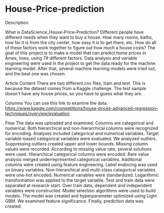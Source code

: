 # House-Price-prediction

Description

What is DataScience_House-Price-Prediction?
Different people have different needs when they want to buy a house. How many rooms, baths, how far it is from the city center, how easy it is to get there, etc. How do all of these factors work together to figure out how much a house costs? The goal of this project is to make a model that can predict home prices in Ames, Iowa, using 79 different factors. Data analysis and variable engineering were used in the project to get the data ready for the machine learning model. After that, several machine learning models were tried out, and the best one was chosen.

Article Content
There are two different.csv files, train and test. This is because the dataset comes from a Kaggle challenge. The test sample doesn't have any house prices, so you have to guess what they are.

Columns
You can use this link to examine the data. https://www.kaggle.com/competitions/house-prices-advanced-regression-techniques/overview/evaluation

Flow
The data was uploaded and examined.
Columns are categorical and numerical. Both hierarchical and non-hierarchical columns were recognized for encoding.
Analyses included categorical and numerical variables.
Target variable-based categorical variables were evaluated.
We analyzed outliers. Suppressing outliers created upper and lower bounds.
Missing column values were recorded. According to missing value rate, several solutions were used.
Hierarchical categorical columns were encoded.
Rare value analysis merged underrepresented categorical variables.
Additional columns were created using feature engineering.
Label endocing was used on binary variables.
Non-hierarchical and multi-class categorical variables were one-hot encoded.
Numerical variables were standardized. Logarithmic transformation was applied to the target variable.
Test and train data were separated at research start.
Over train data, dependent and independent variables were constructed.
Model selection algorithms were used to build models.
The model was created and hyperparameter optimized using Light GBM.
We examined feature significance.
Finally, prediction data was created.
